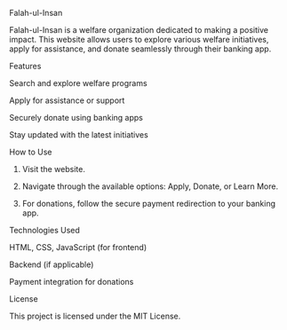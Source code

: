 Falah-ul-Insan

Falah-ul-Insan is a welfare organization dedicated to making a positive impact. This website allows users to explore various welfare initiatives, apply for assistance, and donate seamlessly through their banking app.

Features

Search and explore welfare programs

Apply for assistance or support

Securely donate using banking apps

Stay updated with the latest initiatives


How to Use

1. Visit the website.


2. Navigate through the available options: Apply, Donate, or Learn More.


3. For donations, follow the secure payment redirection to your banking app.



Technologies Used

HTML, CSS, JavaScript (for frontend)

Backend (if applicable)

Payment integration for donations


License

This project is licensed under the MIT License.
